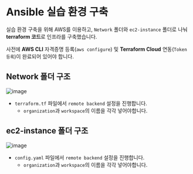 # Ansible 실습 환경 구축

실습 환경 구축을 위해 AWS를 이용하고, `Network` 폴더와 `ec2-instance` 폴더로 나눠 **terraform 코드**로 인프라를 구축했습니다.   

사전에 **AWS CLI** 자격증명 등록(`aws configure`) 및 **Terraform Cloud** 연동(`Token 등록`)이 완료되어 있어야 합니다.

## Network 폴더 구조

![image](https://user-images.githubusercontent.com/43658658/159259411-f58ab09a-2c2c-4bc6-8811-9f8031fa731c.png)

- `terraform.tf` 파일에서 `remote backend` 설정을 진행합니다.
  - `organization`과 `workspace`의 이름을 각각 넣어야합니다.

## ec2-instance 폴더 구조

![image](https://user-images.githubusercontent.com/43658658/159259514-1bbacf36-3eb2-4b61-b34e-f47d2e6152b5.png)

- `config.yaml` 파일에서 `remote backend` 설정을 진행합니다.
  - `organization`과 `workspace`의 이름을 각각 넣어야합니다.
